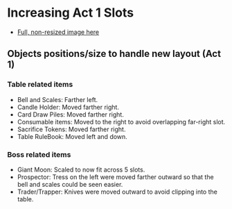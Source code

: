 ﻿# Increasing Act 1 Slots

- [Full, non-resized image here](https://i.imgur.com/Liyo0R6.png)

## Objects positions/size to handle new layout (Act 1)

### Table related items

- Bell and Scales: Farther left.
- Candle Holder: Moved farther right.
- Card Draw Piles: Moved farther right.
- Consumable items: Moved to the right to avoid overlapping far-right slot.
- Sacrifice Tokens: Moved farther right.
- Table RuleBook: Moved left and down.

### Boss related items

- Giant Moon: Scaled to now fit across 5 slots.
- Prospector: Tress on the left were moved farther outward so that the bell and scales could be seen easier.
- Trader/Trapper: Knives were moved outward to avoid clipping into the table.
